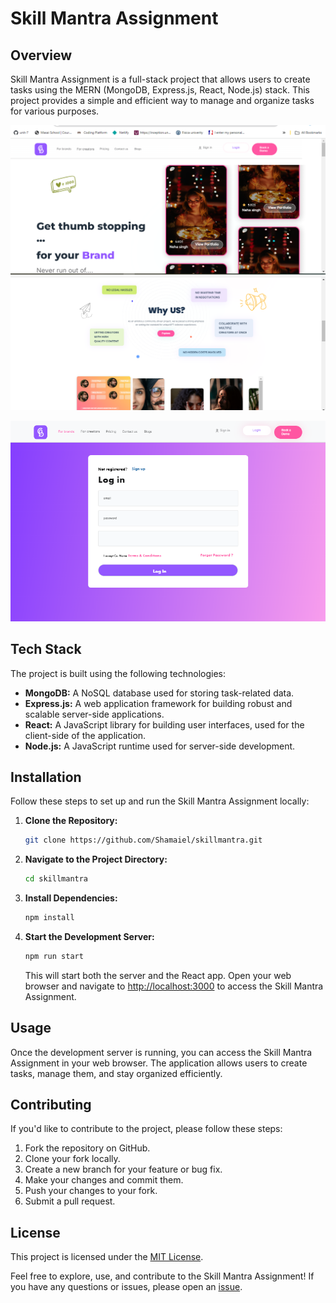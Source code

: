 # Skill Mantra Assignment

## Overview

Skill Mantra Assignment is a full-stack project that allows users to create tasks using the MERN (MongoDB, Express.js, React, Node.js) stack. This project provides a simple and efficient way to manage and organize tasks for various purposes.

![Project Image](<images/i1.png>)
![Project Image](<images/why.png>)

![Project Image](<images/login.png>)


## Tech Stack

The project is built using the following technologies:

- **MongoDB:** A NoSQL database used for storing task-related data.
- **Express.js:** A web application framework for building robust and scalable server-side applications.
- **React:** A JavaScript library for building user interfaces, used for the client-side of the application.
- **Node.js:** A JavaScript runtime used for server-side development.

## Installation

Follow these steps to set up and run the Skill Mantra Assignment locally:

1. **Clone the Repository:**
   ```bash
   git clone https://github.com/Shamaiel/skillmantra.git
   ```

2. **Navigate to the Project Directory:**
   ```bash
   cd skillmantra
   ```

3. **Install Dependencies:**
   ```bash
   npm install
   ```

4. **Start the Development Server:**
   ```bash
   npm run start
   ```

   This will start both the server and the React app. Open your web browser and navigate to [http://localhost:3000](http://localhost:3000) to access the Skill Mantra Assignment.

## Usage

Once the development server is running, you can access the Skill Mantra Assignment in your web browser. The application allows users to create tasks, manage them, and stay organized efficiently.

## Contributing

If you'd like to contribute to the project, please follow these steps:

1. Fork the repository on GitHub.
2. Clone your fork locally.
3. Create a new branch for your feature or bug fix.
4. Make your changes and commit them.
5. Push your changes to your fork.
6. Submit a pull request.

## License

This project is licensed under the [MIT License](LICENSE).

Feel free to explore, use, and contribute to the Skill Mantra Assignment! If you have any questions or issues, please open an [issue](https://github.com/Shamaiel/skillmantra/issues).